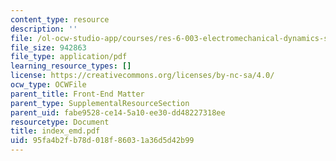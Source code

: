 ```yaml
---
content_type: resource
description: ''
file: /ol-ocw-studio-app/courses/res-6-003-electromechanical-dynamics-spring-2009/95fa4b2fb78d018f86031a36d5d42b99_index_emd.pdf
file_size: 942863
file_type: application/pdf
learning_resource_types: []
license: https://creativecommons.org/licenses/by-nc-sa/4.0/
ocw_type: OCWFile
parent_title: Front-End Matter
parent_type: SupplementalResourceSection
parent_uid: fabe9528-ce14-5a10-ee30-dd48227318ee
resourcetype: Document
title: index_emd.pdf
uid: 95fa4b2f-b78d-018f-8603-1a36d5d42b99
---
```

